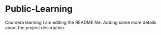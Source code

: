 # Public-Learning
Coursera learning
I am editing the README file. Adding some more details about the project description.
